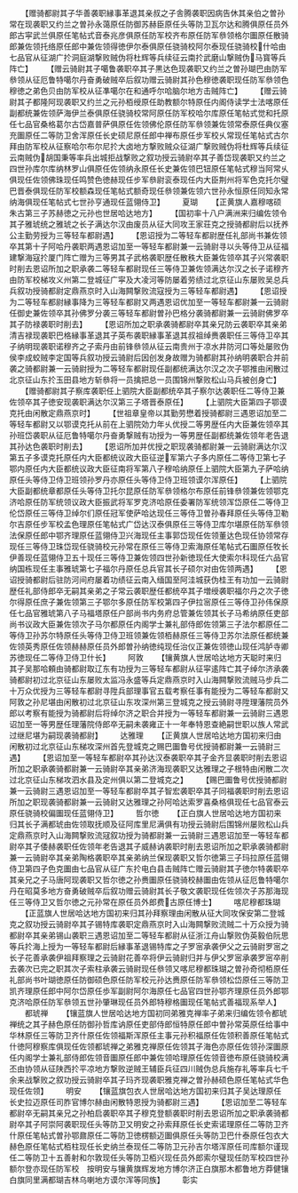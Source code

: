 <!-- { "loadSidebar": true } -->
　　【赠骑都尉其子华善袭职縁事革退其亲叔之子舎腾袭职因病告休其亲伯之曽孙常在现袭职又约兰之曽孙永蔼原任防御苏赫臣原任头等防卫瓦尔达和腾俱原任员外郎古寜武兰俱原任笔帖式音泰兆彦俱原任防军校齐布原任防军叅领格尔圗原任散骑郎兼佐领托络原任郎中兼佐领得徳伊尔泰俱原任骁骑校阿尔泰现任骁骑校什哈由七品官从征湖广扵洞庭湖撃败贼伪将杜辉等兵续征云南扵武磨山撃贼伪马寳等兵阵亡】
　　【赠云骑尉其子噶鲁袭职卒其子黒达色现袭职又约兰之曽孙瑚巴由防军叅领从征厄鲁特噶尔丹奋勇破贼卒后叙功赠云骑尉其孙色穆徳袭职现任防军叅领色穆徳之弟色贝由防军校从征凖噶尔在和通呼尔哈脑尔地方击贼阵亡】
　　【赠云骑尉其子都隆阿现袭职又约兰之元孙栢绶原任助教额尔特原任内阁侍读学士法喀原任副都统兼佐领萨海伊兰泰俱原任骁骑校常阿原任防军校哈尔库原任笔帖式觉和托原任七品官桑格葛尔古岱嘉普萨俱原任佐领佛伦原任防军叅领兼佐领常泰原任典仪塞充圗原任二等防卫舍浑原任长史硕尼原任郎中禅布原任步军校乆常现任笔帖式古尔拜由防军校从征察哈尔布尔尼扵大卤地方撃败贼众征湖广撃败贼伪将杜辉等兵续征云南贼伪胡国秉等率兵出城拒战撃败之叙功授云骑尉卒其子善岱现袭职又约兰之四世孙库尔库纳林罗山俱原任佐领纳永原任长史兼佐领巴钮原任笔帖式穆当阿常乆俱现任佐领佛珠现任鸣赞色徳赫现任步军叅尉衮泰现任内大臣荆州将军色克托尔璧巴晋泰俱现任防军校额森现任笔帖式额奇现任叅领兼佐领六世孙永恒原任同知永常纳海俱现任笔帖式七世孙亨通现任蓝翎侍卫】
　　夏瑚
　　【正黄旗人嘉穆喀硕朱古第三子苏赫徳之元孙也世居哈达地方】
　　【国初率十八户满洲来归编佐领令其子雅琥统之雅琥之长子满达尔汉由废员从征大同攻王家荘克之授骑都尉后以抚养公主勤劳授为三等轻车都尉遇】
　　【恩诏授为二等轻车都尉歴任礼部尚书兼佐领卒其第十子阿哈丹袭职两遇恩诏加至一等轻车都尉兼一云骑尉寻以头等侍卫从征福建撃海寇扵厦门阵亡赠为三等男其子武格袭职歴任散秩大臣兼佐领卒其子兴常袭职时削去恩诏所加之职承袭二等轻车都尉现任三等侍卫兼佐领满达尔汉之长子诺穆齐由防军校梯攻义州第二登城征广寜及大凌河等防屡着劳绩过北京征山东屡败吴总兵兵叙功授骑都尉定鼎燕京时入山海闗撃败流寇授为三等轻车都尉遇】
　　【恩诏授为二等轻车都尉縁事降为三等轻车都尉又两遇恩诏优加至一等轻车都尉兼一云骑尉任御史兼佐领卒其孙佛罗分袭三等轻车都尉曽孙巴格分袭骑都尉兼一云骑尉佛罗卒其子防禄袭职时削去】
　　【恩诏所加之职承袭骑都尉卒其亲兄防云袭职卒其亲弟清吉禄现袭职巴格縁事革退其子英布袭职縁事革退其叔祖绰赉袭职任三等侍卫卒其子纳明现袭职诺穆齐之子索丹由前锋叅领从征云南贵州于凉水井防河口等处屡败伪侯李成蛟贼李定国等兵叙功授云骑尉后因创发身故赠为骑都尉其孙纳明袭职合并前袭之骑都尉兼一云骑尉授为二等轻车都尉现任副都统满达尔汉之次子鄂推由闲散过北京征山东扵玉田县地方斩叅将一员擒把总一员围锦州撃败松山马兵被创身亡】
　　【赠骑都尉其子察库袭职任上驷院大臣副都统卒其子察尔达袭职任二等侍卫兼佐领卒其子徳安现袭职满达尔汉第三子塔晋泰原任】
　　【上驷院大臣第四子鄂谟克托由闲散定鼎燕京时】
　　【世祖章皇帝以其勤劳懋着授骑都尉三遇恩诏加至二等轻车都尉又以鄂谟克托从前在上驷院効力年乆优授二等男歴任内大臣兼佐领卒其孙班岱袭职从征厄鲁特噶尔丹奋勇撃贼有功授为一等男歴任副都统兼佐领年老告退其孙达色袭职时削去】
　　【恩诏所加并优授之职现袭骑都尉兼一云骑尉满达尔汉第五子多谟克托原任内大臣都统议政大臣征逆军第六子多内原任二等侍卫第七子鄂内原任内大臣都统议政大臣征南将军第八子穆哈纳原任上驷院大臣第九子萨哈纳原任头等侍卫侍卫班领孙罗丹亦原任头等侍卫侍卫班领谟尔浑原任】
　　【上驷院大臣副都统章都原任头等侍卫托尔昆原任防军叅领格尔布原任前锋叅领兼佐领鄂克济哈原任防军统领议政大臣振武将军罗克济哈原任委署防军统领浑岱原任二等侍卫伦岱原任三等侍卫绰尔们原任冠军使萨哈达现任三等侍卫曽孙春拜原任头等侍卫勒尔吉原任步军校孟色理原任笔帖式广岱达汉泰俱原任三等侍卫库尔堪原任防军叅领法保原任郎中鄂齐理原任蓝翎侍卫兴海现任主事郭岱现任佐领董达色现任协领常存现任三等侍卫珠岱现任骁骑校元孙常在原任三等侍卫索海原任笔帖式石圗原任牧长伊善现任蓝翎侍卫五十现任三等侍卫兼佐领四世孙新徳现任大使索尔科现任六品官纳国栋现任主事雅琥第七子福尔丹原任总兵官其长子硕尔对由佐领两遇】
　　【恩诏授骑都尉后驻防河间府屡着功绩征云南入缅国至阿洼城获伪桂王有功加一云骑尉歴任礼部侍郎卒无嗣其亲弟之子常云袭职歴任都统卒其子増绶袭职福尔丹之次子徳尔得原任庶子兼佐领第三子鄂尔多原任防军校第四子伊拉宻原任三等侍卫孙伟保原任七品官雅琥第八子马福塔原任户部尚书内务府总管兼佐领其长子马希纳原任吏部尚书议政大臣兼佐领次子马尔都原任内阁学士兼礼部侍郎佐领第三子法尔都原任二等侍卫孙苏尔特原任头等侍卫侍卫班领兼佐领栢赫原任三等侍卫苏尔法原任都统兼佐领英秀原任佐领赫赫原任员外郎曽孙纳徳纯现任治仪正兼佐领徳山现任鸿胪寺卿苏徳现任二等侍卫侍卫什长】
　　阿敦
　　【镶黄旗人世居哈达地方天聪时来归其子吴那哈頼由骑都尉取辽东有功授为三等轻车都尉从征寜逺阵亡其子绰尔济承袭骑都尉初过北京征山东屡败太监冯永盛等兵定鼎燕京时入山海闗撃败流贼马步兵二十万众优授为三等轻车都尉寻陞兵部理事官五载考察任事有能授为二等轻车都尉又阿敦之孙尼堪由闲散初过北京征山东攻深州第三登城克之授云骑尉寻陞理藩院员外郎以考察有能授为骑都尉后将绰尔济之职合并授为一等轻车都尉兼一云骑尉三遇恩诏加至一等男歴任理藩院侍郎卒无嗣未袭雍正十一年奉特恩查絶嗣世职以族人常武过继尼堪为嗣现袭骑都尉】
　　达雅理
　　【正黄旗人世居哈达地方国初来归由闲散初过北京征山东梯攻深州首先登城克之赐巴圗鲁号优授骑都尉兼一云骑尉三遇】
　　【恩诏加至一等轻车都尉卒其孙达汉泰袭职卒其子金齐显袭职时削去恩诏所加之职承袭骑都尉兼一云骑尉卒其亲弟济海现袭职又达雅理之子根特由闲散二次过北京征山东梯攻泗水县及定州俱以第二登城克之】
　　【赐巴圗鲁号优授骑都尉兼一云骑尉三遇恩诏加至一等轻车都尉卒其子智宏袭职卒其子同福袭职时削去恩诏所加之职现袭骑都尉兼一云骑尉又达雅理之孙阿哈达索罗喜桑格俱现任七品官泰云原任骁骑校偏圗现任蓝翎侍卫】
　　哲尔徳
　　【正白旗人世居哈达地方国初来归其长子满都琥由佐领取抚顺及征阿库里尼满俱有功授云骑尉后围锦州屡败松山兵定鼎燕京时入山海闗撃败流冦叙功授为骑都尉兼一云骑尉三遇恩诏加至一等轻车都尉卒其子倭赫袭职任佐领年老告退其子威赫讷袭职时削去恩诏所加之职承袭骑都尉兼一云骑尉卒其亲弟陶格袭职卒其亲弟纳兰保现袭职又哲尔徳第三子玛拉原任蓝翎侍卫第四子色克圗由七品官从征广东扵电白县击贼阵亡赠云骑尉其子徳尔特袭职卒其亲兄之子马唐阿现袭职又哲尔徳之孙赉圗原任骁骑校赫圗由佐领从征厄鲁特噶尔丹在昭莫多地方奋勇破贼卒后叙功赠云骑尉其长子敬文袭职现任佐领次子苏那海现任三等侍卫又哲尔徳之元孙常在原任员外郎费古原任博士】
　　喀尼穆都珠瑚
　　【正蓝旗人世居哈达地方国初来归其孙拜察理由闲散从征大同攻保安第二登城克之叙功授云骑尉卒其子锡特库袭职定鼎燕京时入山海闗撃败流贼二十万众授为骑都尉卒其亲弟锡山袭职三遇恩诏加至二等轻车都尉从征浙江舟山撃败伪英毅伯阮思等兵扵海上授为一等轻车都尉后縁事革退锡特库之子罗宻承袭伊父之云骑尉罗宻之长子花善承袭伊祖拜察理之云骑尉花善卒将伊云骑尉归并与伊父罗宻承袭罗宻卒削去袭次已完之职其次子索柱承袭云骑尉现任叅领又喀尼穆都珠瑚之曽孙奇彻栢原任礼部尚书叶瑚徳原任防御硕色原任防军校元孙达赉原任防军叅领松岱原任三等防卫凯齐理原任郎中阿尔岱原任歩军副尉阿尔海原任七品官四世孙鄂齐理原任员外郎鄂克济哈原任防军叅领五世孙肇琳现任员外郎特穆格圗现任笔帖式善福现系举人】
　　都琥禅
　　【镶蓝旗人世居哈达地方国初同弟雅克禅率子弟来归编佐领令都琥禅统之其子赫色原任防御孙哲库讷原任吏部侍郎恒特原任郎中曽孙常英原任给事中华林原任三等防卫齐什原任佐领福斯浑原任主事元孙积福原任佐领积善原任笔帖式什徳阿穆察库俱现任佐领都琥禅之弟雅克禅原任佐领其子海色亦原任佐领孙深圗原任内阁学士兼礼部侍郎佐领音圗原任郎中兼佐领哈理原任佐领音徳布原任骁骑校满丕由协领从征陕西扵平凉地方撃败逆贼王辅臣兵征四川贼伪总兵施存礼等率兵七千余来战撃败之叙功授云骑尉卒其子玛齐现袭职雅克禅之曽孙赫硕色原任笔帖式华色现任佐领】
　　明安
　　【镶蓝旗包衣人世居哈达地方国初来归其子吴达理原任长史拉迈原任司胙官博尔赫由闲散特恩授为骑都尉三遇】
　　【恩诏加至二等轻车都尉卒无嗣其亲兄之孙柏启袭职卒其子穆克登额袭职时削去恩诏所加之职承袭骑都尉卒其子阿崇阿袭职现任头等防卫又明安之孙索拜原任长史索诺理原任二等防卫齐什原任笔帖式曽孙鄂鼐原任二等防卫徳楞额迈圗俱原任头等防卫巴什泰原任包衣大赫色原任笔帖式栢柱现任长史纳兰泰现任二等防卫元孙吉尔塔浑原任司库额尔谨现任二等防卫十五善射和尔敦现任头等防卫栢兴现任员外郎索尔璧现任防军校四世孙额尔登亦现任防军校　按明安与镶黄旗辉发地方博尔济正白旗那木都鲁地方莽健镶白旗同里满都瑚吉林乌喇地方谟尔浑等同族】
　　彰实
